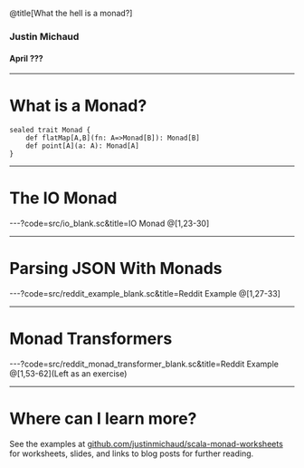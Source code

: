 @title[What the hell is a monad?]

### Justin Michaud
#### April ???

---

# What is a Monad?
```
sealed trait Monad {
    def flatMap[A,B](fn: A=>Monad[B]): Monad[B]
    def point[A](a: A): Monad[A]
}
```

---

# The IO Monad

---?code=src/io_blank.sc&title=IO Monad
@[1,23-30]

---

# Parsing JSON With Monads

---?code=src/reddit_example_blank.sc&title=Reddit Example
@[1,27-33]

---

# Monad Transformers

---?code=src/reddit_monad_transformer_blank.sc&title=Reddit Example
@[1,53-62](Left as an exercise)

---

# Where can I learn more?
See the examples at [github.com/justinmichaud/scala-monad-worksheets](https://github.com/justinmichaud/scala-monad-worksheets) for
worksheets, slides, and links to blog posts for further reading.
